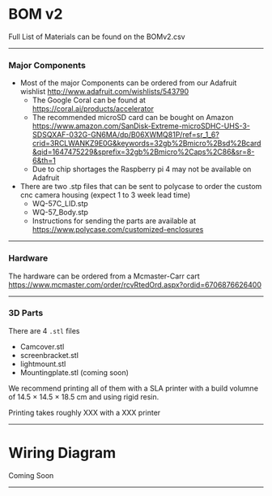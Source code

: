 # BOM v2

Full List of Materials can be found on the BOMv2.csv

---
### Major Components

- Most of the major Components can be ordered from our Adafruit wishlist http://www.adafruit.com/wishlists/543790
  - The Google Coral can be found at https://coral.ai/products/accelerator  
  - The recommended microSD card can be bought on Amazon https://www.amazon.com/SanDisk-Extreme-microSDHC-UHS-3-SDSQXAF-032G-GN6MA/dp/B06XWMQ81P/ref=sr_1_6?crid=3RCLWANKZ9E0G&keywords=32gb%2Bmicro%2Bsd%2Bcard&qid=1647475229&sprefix=32gb%2Bmicro%2Caps%2C86&sr=8-6&th=1  
  - Due to chip shortages the Raspberry pi 4 may not be available on Adafruit
- There are two .stp files that can be sent to polycase to order the custom cnc camera housing (expect 1 to 3 week lead time)
  - WQ-57C_LID.stp
  - WQ-57_Body.stp
  - Instructions for sending the parts are available at https://www.polycase.com/customized-enclosures 


---
### Hardware

The hardware can be ordered from a Mcmaster-Carr cart https://www.mcmaster.com/order/rcvRtedOrd.aspx?ordid=6706876626400   

---
### 3D Parts

There are 4 `.stl` files
- Camcover.stl
- screenbracket.stl
- lightmount.stl
- Mountingplate.stl (coming soon)

We recommend printing all of them with a SLA printer with a build volumne of 14.5 × 14.5 × 18.5 cm and using rigid resin.

Printing takes roughly XXX with a XXX printer

---
# Wiring Diagram

Coming Soon

---
 

